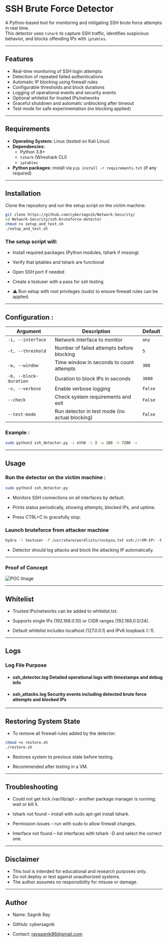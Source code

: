 # SSH Brute Force Detector

A Python-based tool for monitoring and mitigating SSH brute force attempts in real time.  
This detector uses `tshark` to capture SSH traffic, identifies suspicious behavior, and blocks offending IPs with `iptables`.

---

## Features

- Real-time monitoring of SSH login attempts  
- Detection of repeated failed authentications  
- Automatic IP blocking using firewall rules  
- Configurable thresholds and block durations  
- Logging of operational events and security events  
- Optional whitelist for trusted IPs/networks  
- Graceful shutdown and automatic unblocking after timeout  
- Test mode for safe experimentation (no blocking applied)  

---

## Requirements

- **Operating System:** Linux (tested on Kali Linux)  
- **Dependencies:**  
  - Python 3.8+  
  - `tshark` (Wireshark CLI)  
  - `iptables`  
- **Python packages:** install via `pip install -r requirements.txt` (if any required)

---

## Installation

Clone the repository and run the setup script on the victim machine:

```bash
git clone https://github.com/cybersagnik/Network-Security/
cd Network-Security/ssh-bruteforce-detector
chmod +x setup_and_test.sh
./setup_and_test.sh
```
### The setup script will:

- Install required packages (Python modules, tshark if missing)

- Verify that iptables and tshark are functional

- Open SSH port if needed

- Create a testuser with a pass for ssh testing

- ⚠️ Run setup with root privileges (sudo) to ensure firewall rules can be applied.
  
---

## Configuration :

| Argument               | Description                                    | Default |
| ---------------------- | ---------------------------------------------- | ------- |
| `-i, --interface`      | Network interface to monitor                   | `any`   |
| `-t, --threshold`      | Number of failed attempts before blocking      | `5`     |
| `-w, --window`         | Time window in seconds to count attempts       | `300`   |
| `-b, --block-duration` | Duration to block IPs in seconds               | `3600`  |
| `-v, --verbose`        | Enable verbose logging                         | `False` |
| `--check`              | Check system requirements and exit             | `False` |
| `--test-mode`          | Run detector in test mode (no actual blocking) | `False` |

### Example :
```bash
sudo python3 ssh_detector.py -i eth0 -t 3 -w 180 -b 7200 -v
```
---

## Usage

### Run the detector on the victim machine :

```bash
sudo python3 ssh_detector.py
```
- Monitors SSH connections on all interfaces by default.

- Prints status periodically, showing attempts, blocked IPs, and uptime.

- Press CTRL+C to gracefully stop.

  
### Launch bruteforce from attacker machine 

```bash
hydra -l testuser -P /usr/share/wordlists/rockyou.txt ssh://<VM-IP> -t 4 -V -f
```
- Detector should log attacks and block the attacking IP automatically.
  
---

### Proof of Concept
![POC Image](https://github.com/user-attachments/assets/e95a842e-4be1-4dfa-9073-6979632fea2d)

---

## Whitelist

- Trusted IPs/networks can be added to whitelist.txt.

- Supports single IPs (192.168.0.10) or CIDR ranges (192.168.0.0/24).

- Default whitelist includes localhost (127.0.0.1) and IPv6 loopback (::1).
  
---

## Logs
### Log File	Purpose
- #### ssh_detector.log	Detailed operational logs with timestamps and debug info
- #### ssh_attacks.log	Security events including detected brute force attempts and blocked IPs

---

## Restoring System State

- To remove all firewall rules added by the detector:

```bash
chmod +x restore.sh
./restore.sh
```
- Restores system to previous state before testing.

- Recommended after testing in a VM.

---

## Troubleshooting

- Could not get lock /var/lib/apt – another package manager is running; wait or kill it.

- tshark not found – install with sudo apt-get install tshark.

- Permission issues – run with sudo to allow firewall changes.

- Interface not found – list interfaces with tshark -D and select the correct one.

---

## Disclaimer

- This tool is intended for educational and research purposes only.
- Do not deploy or test against unauthorized systems.
- The author assumes no responsibility for misuse or damage.

---

## Author

- Name: Sagnik Ray

- GitHub: cybersagnik

- Contact: raysagnik86@gmail.com
